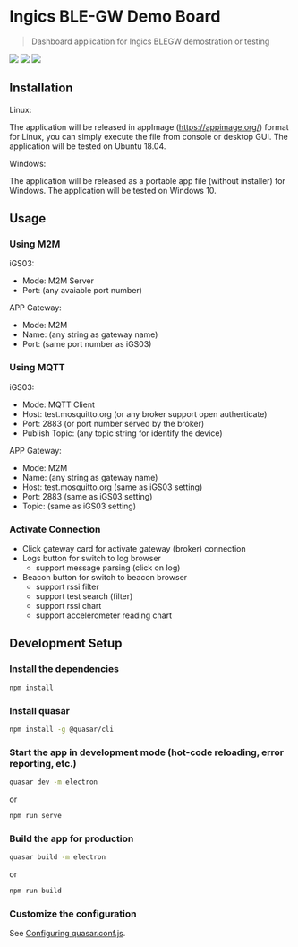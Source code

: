 # Ingics BLE-GW Demo Board
> Dashboard application for Ingics BLEGW demostration or testing

![](../assets/screenshot-gwcfg.png) 
![](../assets/screenshot-beacons.png)
![](../assets/screenshot-accel-chart.png)

## Installation

Linux:

The application will be released in appImage (https://appimage.org/) format for Linux, you can simply execute the file from console or desktop GUI. The application will be tested on Ubuntu 18.04.

Windows:

The application will be released as a portable app file (without installer) for Windows. The application will be tested on Windows 10.

## Usage

### Using M2M
iGS03:
- Mode: M2M Server
- Port: (any avaiable port number)

APP Gateway:
- Mode: M2M
- Name: (any string as gateway name)
- Port: (same port number as iGS03)

### Using MQTT
iGS03:
- Mode: MQTT Client
- Host: test.mosquitto.org (or any broker support open autherticate)
- Port: 2883 (or port number served by the broker)
- Publish Topic: (any topic string for identify the device)

APP Gateway:
- Mode: M2M
- Name: (any string as gateway name)
- Host: test.mosquitto.org (same as iGS03 setting)
- Port: 2883 (same as iGS03 setting)
- Topic: (same as iGS03 setting)

### Activate Connection
- Click gateway card for activate gateway (broker) connection
- Logs button for switch to log browser
    - support message parsing (click on log)
- Beacon button for switch to beacon browser
    - support rssi filter
    - support test search (filter)
    - support rssi chart
    - support accelerometer reading chart

## Development Setup

### Install the dependencies
```bash
npm install
```

### Install quasar
```bash
npm install -g @quasar/cli
```

### Start the app in development mode (hot-code reloading, error reporting, etc.)
```bash
quasar dev -m electron
```
or
```bash
npm run serve
```

### Build the app for production
```bash
quasar build -m electron
```
or 
```bash
npm run build
```

### Customize the configuration
See [Configuring quasar.conf.js](https://quasar.dev/quasar-cli/quasar-conf-js).
